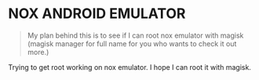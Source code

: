 # NOX ANDROID EMULATOR

> My plan behind this is to see if I can root nox emulator with magisk (magisk manager for full name for you who wants to check it out more.)

Trying to get root working on nox emulator. I hope I can root it with magisk.
